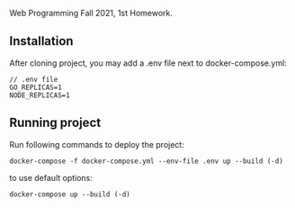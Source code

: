Web Programming Fall 2021, 1st Homework.

## Installation

After cloning project, you may add a .env file next to docker-compose.yml:
```
// .env file
GO_REPLICAS=1
NODE_REPLICAS=1
```

## Running project

Run following commands to deploy the project:

```
docker-compose -f docker-compose.yml --env-file .env up --build (-d)
```

to use default options:
```
docker-compose up --build (-d)
```
